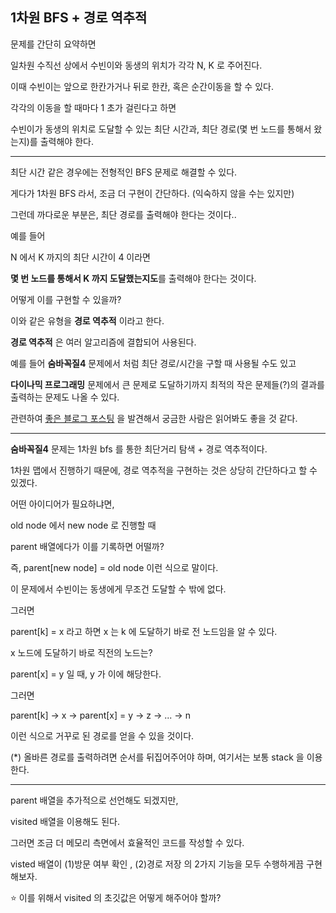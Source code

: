 ## 1차원 BFS + 경로 역추적

문제를 간단히 요약하면

일차원 수직선 상에서 수빈이와 동생의 위치가 각각 N, K 로 주어진다.

이때 수빈이는 앞으로 한칸가거나 뒤로 한칸, 혹은 순간이동을 할 수 있다.

각각의 이동을 할 때마다 1 초가 걸린다고 하면

수빈이가 동생의 위치로 도달할 수 있는 최단 시간과, 최단 경로(몇 번 노드를 통해서 왔는지)를 출력해야 한다.

---

최단 시간 같은 경우에는 전형적인 BFS 문제로 해결할 수 있다.

게다가 1차원 BFS 라서, 조금 더 구현이 간단하다. (익숙하지 않을 수는 있지만)

그런데 까다로운 부분은, 최단 경로를 출력해야 한다는 것이다..

예를 들어

N 에서 K 까지의 최단 시간이 4 이라면

**몇 번 노드를 통해서 K 까지 도달했는지도**를 출력해야 한다는 것이다.

어떻게 이를 구현할 수 있을까?

이와 같은 유형을 **경로 역추적** 이라고 한다.

**경로 역추적** 은 여러 알고리즘에 결합되어 사용된다.

예를 들어 **숨바꼭질4** 문제에서 처럼 최단 경로/시간을 구할 때 사용될 수도 있고

**다이나믹 프로그래밍** 문제에서 큰 문제로 도달하기까지 최적의 작은 문제들(?)의 결과를 출력하는 문제도 나올 수 있다. 

관련하여 [좋은 블로그 포스팅](https://velog.io/@flowersayo/%EB%8F%99%EC%A0%81%EA%B3%84%ED%9A%8D%EB%B2%95-%EC%97%AD%EC%B6%94%EC%A0%81) 을 발견해서 궁금한 사람은 읽어봐도 좋을 것 같다.

---

**숨바꼭질4** 문제는 1차원 bfs 를 통한 최단거리 탐색 + 경로 역추적이다.

1차원 맵에서 진행하기 때문에, 경로 역추적을 구현하는 것은 상당히 간단하다고 할 수 있겠다.

어떤 아이디어가 필요하냐면,

old node 에서 new node 로 진행할 때

parent 배열에다가 이를 기록하면 어떨까?

즉, parent[new node] = old node 이런 식으로 말이다.

이 문제에서 수빈이는 동생에게 무조건 도달할 수 밖에 없다.

그러면

parent[k] = x 라고 하면 x 는 k 에 도달하기 바로 전 노드임을 알 수 있다.

x 노드에 도달하기 바로 직전의 노드는?

parent[x] = y 일 때, y 가 이에 해당한다.

그러면

parent[k] -> x -> parent[x] = y -> z -> ... -> n

이런 식으로 거꾸로 된 경로를 얻을 수 있을 것이다.

(*) 올바른 경로를 출력하려면 순서를 뒤집어주어야 하며, 여기서는 보통 stack 을 이용한다.

---

parent 배열을 추가적으로 선언해도 되겠지만,

visited 배열을 이용해도 된다.

그러면 조금 더 메모리 측면에서 효율적인 코드를 작성할 수 있다.

visted 배열이 (1)방문 여부 확인 , (2)경로 저장 의 2가지 기능을 모두 수행하게끔 구현해보자.

⭐ 이를 위해서 visited 의 초깃값은 어떻게 해주어야 할까?
